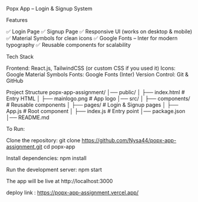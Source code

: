Popx App – Login & Signup System



Features

✅ Login Page 
✅ Signup Page
✅ Responsive UI (works on desktop & mobile)
✅ Material Symbols for clean icons
✅ Google Fonts – Inter for modern typography
✅ Reusable components for scalability



Tech Stack

Frontend: React.js, TailwindCSS (or custom CSS if you used it)
Icons: Google Material Symbols
Fonts: Google Fonts (Inter)
Version Control: Git & GitHub



Project Structure
popx-app-assignment/
│── public/
│   ├── index.html        # Entry HTML
│   ├── mainlogo.png      # App logo
│── src/
│   ├── components/       # Reusable components
│   ├── pages/            # Login & Signup pages
│   ├── App.js            # Root component
│   ├── index.js          # Entry point
│── package.json
│── README.md


To Run:

Clone the repository:
git clone https://github.com/Nysa44/popx-app-assignment.git
cd popx-app


Install dependencies:
npm install


Run the development server:
npm start


The app will be live at http://localhost:3000


deploy link : https://popx-app-assignment.vercel.app/

